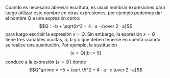 Cuando es necesario abreviar escritura, es usual nombrar expresiones para luego utilizar este nombre en otras expresiones, por ejemplo podemos dar el nombre Q a una expresión como:
$$Q : −b + \sqrt{b^2 − 4 · a · c\over 2 · a}$$
para luego escribir la expresión $x = Q$.
Sin embargo, la expresión $x = Q$ tiene tres variables ocultas, $a$, $b$ y $c$ que deben tenerse en cuenta cuando se realice una sustitución. Por ejemplo, la sustitución
$$(x = Q) [b := 5]$$
conduce a la expresión $(x = Q^\prime)$ donde
$$Q^\prime = −5 + \sqrt {5^2 − 4 · a · c \over 2 · a}$$
